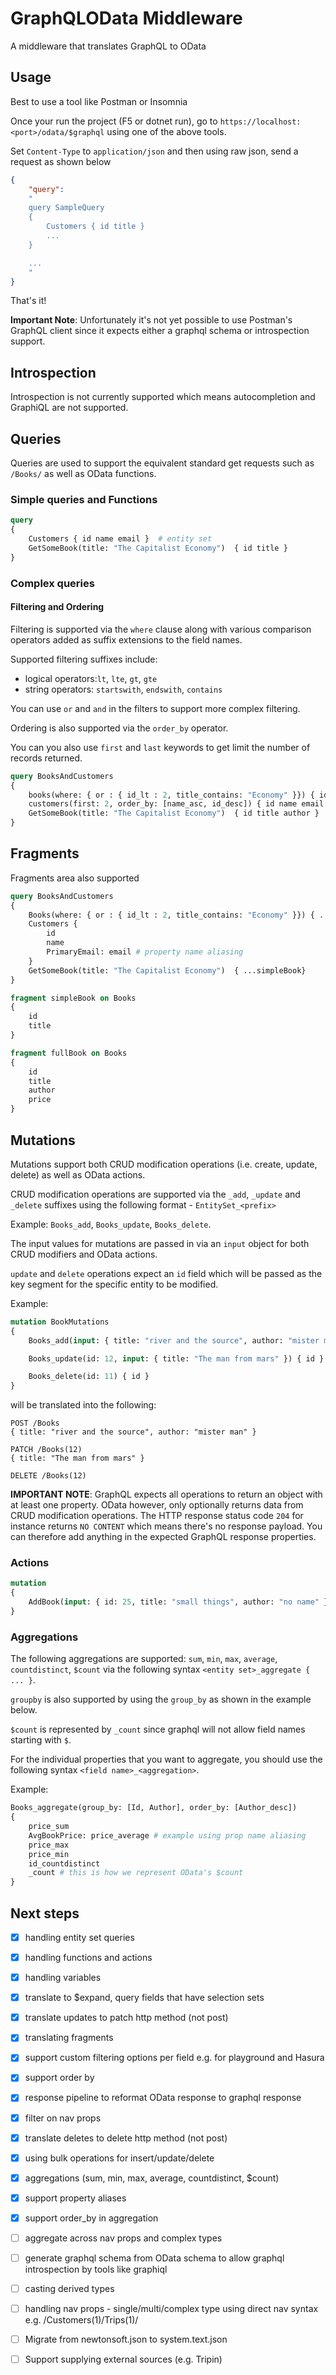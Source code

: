 # GraphQLOData Middleware

A middleware that translates GraphQL to OData

## Usage

Best to use a tool like Postman or Insomnia

Once your run the project (F5 or dotnet run), go to `https://localhost:<port>/odata/$graphql` using one of the above tools.

Set `Content-Type` to `application/json` and then using raw json, send a request as shown below

```json
{
    "query": 
    "
    query SampleQuery
    {
        Customers { id title }
        ...
    }

    ...
    "
}
```

That's it!

**Important Note**: Unfortunately it's not yet possible to use Postman's GraphQL client since it expects either a graphql schema or introspection support.

## Introspection

Introspection is not currently supported which means autocompletion and GraphiQL are not supported.

## Queries

Queries are used to support the equivalent standard get requests such as `/Books/` as well as OData functions.

### Simple queries and Functions

```graphql
query
{ 
    Customers { id name email }  # entity set
    GetSomeBook(title: "The Capitalist Economy")  { id title }
}
```

### Complex queries

#### Filtering and Ordering

Filtering is supported via the `where` clause along with various comparison operators added as suffix extensions to the field names.

Supported filtering suffixes include:

- logical operators:`lt`, `lte`, `gt`, `gte`
- string operators: `startswith`, `endswith`, `contains`

You can use `or` and `and` in the filters to support more complex filtering.

Ordering is also supported via the `order_by` operator.

You can you also use `first` and `last` keywords to get limit the number of records returned.

```graphql
query BooksAndCustomers
{ 
    books(where: { or : { id_lt : 2, title_contains: "Economy" }}) { id title author }
    customers(first: 2, order_by: [name_asc, id_desc]) { id name email }
    GetSomeBook(title: "The Capitalist Economy")  { id title author }
}

```

## Fragments

Fragments area also supported

```graphql
query BooksAndCustomers
{ 
    Books(where: { or : { id_lt : 2, title_contains: "Economy" }}) { ...fullBook }
    Customers { 
        id
        name
        PrimaryEmail: email # property name aliasing
    }
    GetSomeBook(title: "The Capitalist Economy")  { ...simpleBook}
}

fragment simpleBook on Books
{
    id
    title
}

fragment fullBook on Books
{
    id
    title
    author
    price
}
```

## Mutations

Mutations support both CRUD modification operations (i.e. create, update, delete) as well as OData actions.

CRUD modification operations are supported via the `_add`, `_update` and `_delete` suffixes using the following format - `EntitySet_<prefix>`

Example: `Books_add`, `Books_update`, `Books_delete`.

The input values for mutations are passed in via an `input` object for both CRUD modifiers and OData actions.

`update` and `delete` operations expect an `id` field which will be passed as the key segment for the specific entity to be modified.

Example:

```graphql
mutation BookMutations
{
    Books_add(input: { title: "river and the source", author: "mister man" }) { id }

    Books_update(id: 12, input: { title: "The man from mars" }) { id }

    Books_delete(id: 11) { id }
}
```

will be translated into the following:

```http
POST /Books
{ title: "river and the source", author: "mister man" }

PATCH /Books(12)
{ title: "The man from mars" }

DELETE /Books(12)
```

**IMPORTANT NOTE**: GraphQL expects all operations to return an object with at least one property. OData however, only optionally returns data from CRUD modification operations. The HTTP response status code `204` for instance returns `NO CONTENT` which means there's no response payload. You can therefore add anything in the expected GraphQL response properties.

### Actions

```graphql
mutation
{
    AddBook(input: { id: 25, title: "small things", author: "no name" }) { ...fullBook }
}
```

### Aggregations

The following aggregations are supported: `sum`, `min`, `max`, `average`, `countdistinct`, `$count` via the following syntax
`<entity set>_aggregate { ... }`.

`groupby` is also supported by using the `group_by` as shown in the example below.

`$count` is represented by `_count` since graphql will not allow field names starting with `$`.

For the individual properties that you want to aggregate, you should use the following syntax `<field name>_<aggregation>`.

Example:

```graphql
Books_aggregate(group_by: [Id, Author], order_by: [Author_desc])
{
    price_sum
    AvgBookPrice: price_average # example using prop name aliasing
    price_max
    price_min
    id_countdistinct
    _count # this is how we represent OData's $count
}
```

## Next steps

- [x] handling entity set queries
- [x] handling functions and actions
- [x] handling variables
- [x] translate to $expand, query fields that have selection sets
- [x] translate updates to patch http method (not post)
- [x] translating fragments
- [x] support custom filtering options per field e.g. for playground and Hasura
- [x] support order by
- [x] response pipeline to reformat OData response to graphql response
- [x] filter on nav props
- [x] translate deletes to delete http method (not post)
- [x] using bulk operations for insert/update/delete
- [x] aggregations (sum, min, max, average, countdistinct, $count)
- [x] support property aliases
- [x] support order_by in aggregation
- [ ] aggregate across nav props and complex types
- [ ] generate graphql schema from OData schema to allow graphql introspection by tools like graphiql
- [ ] casting derived types
- [ ] handling nav props - single/multi/complex type using direct nav syntax e.g. /Customers(1)/Trips(1)/
- [ ] Migrate from newtonsoft.json to system.text.json
- [ ] Support supplying external sources (e.g. Tripin)

